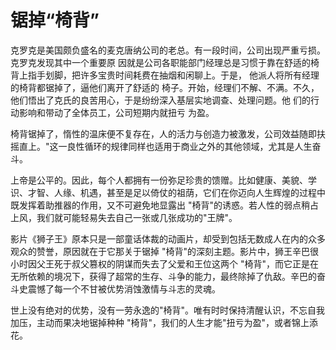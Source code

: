 # 锯掉“椅背”
克罗克是美国颇负盛名的麦克唐纳公司的老总。有一段时间，公司出现严重亏损。克罗克发现其中一个重要原 因就是公司各职能部门经理总是习惯于靠在舒适的椅背上指手划脚，把许多宝贵时间耗费在抽烟和闲聊上。于是， 他派人将所有经理的椅背都锯掉了，逼他们离开了舒适的 椅子。开始，经理们不解、不满。不久，他们悟出了克氏的良苦用心，于是纷纷深入基层实地调查、处理问题。他 们的行动影响和带动了全体员工，公司短期内就扭亏 为盈。 

椅背锯掉了，惰性的温床便不复存在，人的活力与创造力被激发，公司效益随即扶摇直上。"这一良性循环的规律同样也适用于商业之外的其他领域，尤其是人生奋斗。  

上帝是公平的。因此，每个人都拥有一份弥足珍贵的馈赠。比如健康、美貌、学识、才智、人缘、机遇，甚至是足以倚仗的祖荫，它们在你迈向人生辉煌的过程中既发挥着助推器的作用，又不可避免地显露出 "椅背"的诱惑。若人性的弱点稍占上风，我们就可能轻易失去自己一张或几张成功的"王牌"。  

影片《狮子王》原本只是一部童话体裁的动画片，却受到包括无数成人在内的众多观众的赞誉，原因就在于它那关于锯掉 "椅背"的深刻主题。影片中，狮王辛巴很小时因父王死于叔父篡权的阴谋而失去了父爱和王位这两个 "椅背"，而它正是在无所依赖的境况下，获得了超常的生存、斗争的能力，最终除掉了仇敌。辛巴的奋斗史震憾了每一个不甘被优势消蚀激情与斗志的灵魂。  

世上没有绝对的优势，没有一劳永逸的"椅背"。唯有时时保持清醒认识，不忘自我加压，主动而果决地锯掉种种 "椅背"，我们的人生才能"扭亏为盈"，或者锦上添花。
  